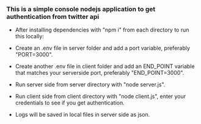 ### This is a simple console nodejs application to get authentication from twitter api

- After installing dependencies with "npm i" from each directory to run this locally:

- Create an .env file in server folder and add a port variable, preferably "PORT=3000".
- Create another .env file in client folder and add an END_POINT variable that matches your serverside port, preferably "END_POINT=3000".
- Run server side from server directory with "node server.js".
- Run client side from client directory with "node client.js", enter your credentials to see if you get authentication.
- Logs will be saved in local files in server side as json.